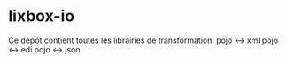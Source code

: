 # lixbox-io
Ce dépôt contient toutes les librairies de transformation. pojo &lt;-> xml pojo &lt;-> edi pojo &lt;-> json
